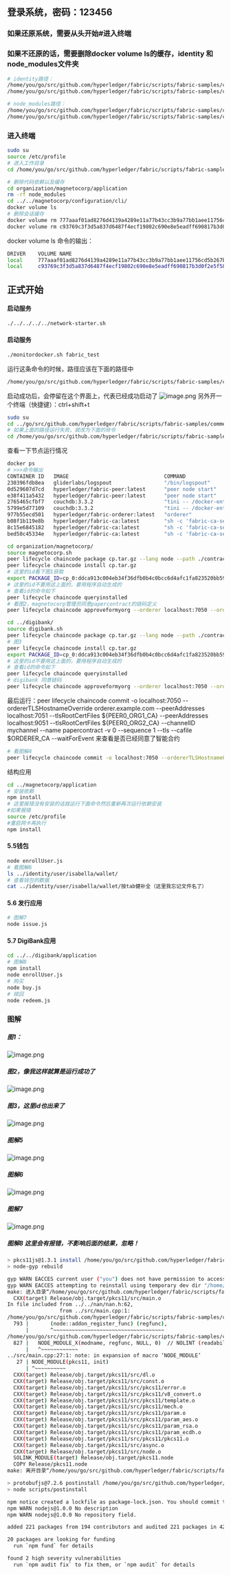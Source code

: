 ## 登录系统，密码：123456
### 如果还原系统，需要从头开始#进入终端
### 如果不还原的话，需要删除docker volume ls的缓存，identity 和 node_modules文件夹
```bash
# identity路径：
/home/you/go/src/github.com/hyperledger/fabric/scripts/fabric-samples/commercial-paper/organization/digibank
/home/you/go/src/github.com/hyperledger/fabric/scripts/fabric-samples/commercial-paper/organization/magnetocorp
```

```bash
# node_modules路径：
/home/you/go/src/github.com/hyperledger/fabric/scripts/fabric-samples/commercial-paper/organization/digibank/application
/home/you/go/src/github.com/hyperledger/fabric/scripts/fabric-samples/commercial-paper/organization/magnetocorp/application
```

### 进入终端
```bash
sudo su
source /etc/profile
# 进入工作目录
cd /home/you/go/src/github.com/hyperledger/fabric/scripts/fabric-samples/commercial-paper

# 删除代码依赖以及缓存
cd organization/magnetocorp/application
rm -rf node_modules
cd ../../magnetocorp/configuration/cli/
docker volume ls
# 删除会话缓存
docker volume rm 777aaaf01ad8276d4139a4289e11a77b43cc3b9a77bb1aee11756cd5b267b960
docker volume rm c93769c3f3d5a837d6487f4ecf19802c690e8e5eadff690817b3d0f2e5f58790
```
docker volume ls 命令的输出：
```bash
DRIVER    VOLUME NAME
local     777aaaf01ad8276d4139a4289e11a77b43cc3b9a77bb1aee11756cd5b267b960
local     c93769c3f3d5a837d6487f4ecf19802c690e8e5eadff690817b3d0f2e5f58790

```

## 正式开始
#### 启动服务
```bash
./../../../../network-starter.sh
```
#### 启动服务
```bash
./monitordocker.sh fabric_test
```
运行这条命令的时候，路径应该在下面的路径中
```bash
/home/you/go/src/github.com/hyperledger/fabric/scripts/fabric-samples/commercial-paper/organization/magnetocorp/configuration/cli
```
启动成功后，会停留在这个界面上，代表已经成功启动了
![image.png](https://cdn.nlark.com/yuque/0/2024/png/43150086/1713230742795-2f85d118-339c-40de-bdae-aace182ee7b2.png#averageHue=%23300a24&clientId=u45a08d20-6731-4&from=paste&height=127&id=u14dcb688&originHeight=127&originWidth=1715&originalType=binary&ratio=1&rotation=0&showTitle=false&size=26772&status=done&style=none&taskId=ufe5af907-1954-445c-9089-70de7e3c205&title=&width=1715)
另外开一个终端（快捷键）：ctrl+shift+t
```bash
sudo su
cd ../go/src/github.com/hyperledger/fabric/scripts/fabric-samples/commercial-paper/
# 如果上面的路径运行失败，就改为下面的命令
cd /home/you/go/src/github.com/hyperledger/fabric/scripts/fabric-samples/commercial-paper
```
查看一下节点运行情况
```bash
docker ps
# >>>命令输出
CONTAINER ID   IMAGE                               COMMAND                   CREATED          STATUS          PORTS                                                                                                                             NAMES
230396fdb8ea   gliderlabs/logspout                 "/bin/logspout"           6 minutes ago    Up 6 minutes    127.0.0.1:8000->80/tcp                                                                                                            logspout
0d529607d7cd   hyperledger/fabric-peer:latest      "peer node start"         12 minutes ago   Up 12 minutes   0.0.0.0:7051->7051/tcp, :::7051->7051/tcp, 0.0.0.0:9444->9444/tcp, :::9444->9444/tcp                                              peer0.org1.example.com
e38f411a5432   hyperledger/fabric-peer:latest      "peer node start"         12 minutes ago   Up 12 minutes   0.0.0.0:9051->9051/tcp, :::9051->9051/tcp, 7051/tcp, 0.0.0.0:9445->9445/tcp, :::9445->9445/tcp                                    peer0.org2.example.com
2765465cfbf7   couchdb:3.3.2                       "tini -- /docker-ent…"   12 minutes ago   Up 12 minutes   4369/tcp, 9100/tcp, 0.0.0.0:7984->5984/tcp, :::7984->5984/tcp                                                                     couchdb1
5799e5d77109   couchdb:3.3.2                       "tini -- /docker-ent…"   12 minutes ago   Up 12 minutes   4369/tcp, 9100/tcp, 0.0.0.0:5984->5984/tcp, :::5984->5984/tcp                                                                     couchdb0
977b55ecd501   hyperledger/fabric-orderer:latest   "orderer"                 12 minutes ago   Up 12 minutes   0.0.0.0:7050->7050/tcp, :::7050->7050/tcp, 0.0.0.0:7053->7053/tcp, :::7053->7053/tcp, 0.0.0.0:9443->9443/tcp, :::9443->9443/tcp   orderer.example.com
b08f1b119e8b   hyperledger/fabric-ca:latest        "sh -c 'fabric-ca-se…"   12 minutes ago   Up 12 minutes   0.0.0.0:9054->9054/tcp, :::9054->9054/tcp, 7054/tcp, 0.0.0.0:19054->19054/tcp, :::19054->19054/tcp                                ca_orderer
8c15e6845182   hyperledger/fabric-ca:latest        "sh -c 'fabric-ca-se…"   12 minutes ago   Up 12 minutes   0.0.0.0:7054->7054/tcp, :::7054->7054/tcp, 0.0.0.0:17054->17054/tcp, :::17054->17054/tcp                                          ca_org1
bed50c45334e   hyperledger/fabric-ca:latest        "sh -c 'fabric-ca-se…"   12 minutes ago   Up 12 minutes   0.0.0.0:8054->8054/tcp, :::8054->8054/tcp, 7054/tcp, 0.0.0.0:18054->18054/tcp, :::18054->18054/tcp                                ca_org2

```
```bash
cd organization/magnetocorp/
source magnetocorp.sh
peer lifecycle chaincode package cp.tar.gz --lang node --path ./contract --label cp_0
peer lifecycle chaincode install cp.tar.gz
# 这里的id看下图1获取
export PACKAGE_ID=cp_0:ddca913c004eb34f36dfb0b4c0bcc6d4afc1fa823520bb5966a3bfcf1808f40a
# 这里的id不要用这上面的，要用程序自动生成的
# 查看id的命令如下
peer lifecycle chaincode queryinstalled
# 看图2，magnetocorp管理员同意papercontract的链码定义
peer lifecycle chaincode approveformyorg --orderer localhost:7050 --ordererTLSHostnameOverride orderer.example.com --channelID mychannel --name papercontract -v 0 --package-id $PACKAGE_ID --sequence 1 --tls --cafile $ORDERER_CA

```
```bash
cd ../digibank/
source digibank.sh
peer lifecycle chaincode package cp.tar.gz --lang node --path ./contract --label cp_0
# 图3
peer lifecycle chaincode install cp.tar.gz
export PACKAGE_ID=cp_0:ddca913c004eb34f36dfb0b4c0bcc6d4afc1fa823520bb5966a3bfcf1808f40a
# 这里的id不要用这上面的，要用程序自动生成的
# 查看id的命令如下
peer lifecycle chaincode queryinstalled
# digibank 同意链码
peer lifecycle chaincode approveformyorg --orderer localhost:7050 --ordererTLSHostnameOverride orderer.example.com --channelID mychannel --name papercontract -v 0 --package-id $PACKAGE_ID --sequence 1 --tls --cafile $ORDERER_CA
```
最后运行：peer lifecycle chaincode commit -o localhost:7050 --ordererTLSHostnameOverride orderer.example.com --peerAddresses localhost:7051 --tlsRootCertFiles ${PEER0_ORG1_CA} --peerAddresses localhost:9051 --tlsRootCertFiles ${PEER0_ORG2_CA} --channelID mychannel --name papercontract -v 0 --sequence 1 --tls --cafile $ORDERER_CA --waitForEvent
来查看是否已经同意了智能合约
```bash
# 看图解4
peer lifecycle chaincode commit -o localhost:7050 --ordererTLSHostnameOverride orderer.example.com --peerAddresses localhost:7051 --tlsRootCertFiles ${PEER0_ORG1_CA} --peerAddresses localhost:9051 --tlsRootCertFiles ${PEER0_ORG2_CA} --channelID mychannel --name papercontract -v 0 --sequence 1 --tls --cafile $ORDERER_CA --waitForEvent
```
结构应用
```bash
cd ../magnetocorp/application
# 安装依赖
npm install
# 这里报错没有安装的话就运行下面命令然后重新再次运行依赖安装
#如果报错
source /etc/profile
#重启网卡再执行
npm install

```
#### 5.5钱包
```bash
node enrollUser.js
# 看图解6
ls ../identity/user/isabella/wallet/
# 查看钱包的数据
cat ../identity/user/isabella/wallet/按tab健补全（这里我忘记文件名了）
```
#### 5.6 发行应用
```bash
# 图解7
node issue.js
```
#### 5.7 DigiBank应用
```bash
cd ../../digibank/application
# 图解8
npm install
node enrollUser.js
# 购买
node buy.js
# 赎回
node redeem.js
```
### 图解
##### 图1：
![image.png](https://cdn.nlark.com/yuque/0/2024/png/43150086/1713231451720-6977bc49-62c6-4cdc-a6ae-0f325f3500d8.png#averageHue=%23300a25&clientId=u45a08d20-6731-4&from=paste&height=131&id=u96418349&originHeight=131&originWidth=1713&originalType=binary&ratio=1&rotation=0&showTitle=false&size=43803&status=done&style=none&taskId=ue13587ad-93c7-43df-9dc8-31400aa51de&title=&width=1713)
##### 图2，像我这样就算是运行成功了
![image.png](https://cdn.nlark.com/yuque/0/2024/png/43150086/1713231639074-fcbce4d7-87cd-4cfd-99c3-b06a34872e85.png#averageHue=%23300b25&clientId=u45a08d20-6731-4&from=paste&height=137&id=uddd9c069&originHeight=137&originWidth=1716&originalType=binary&ratio=1&rotation=0&showTitle=false&size=40885&status=done&style=none&taskId=ub41c3a74-b640-4e17-baaa-c169d770769&title=&width=1716)
##### 图3，这里id也出来了
![image.png](https://cdn.nlark.com/yuque/0/2024/png/43150086/1713231852342-87b8878d-ce97-4b1f-b776-fe87f54502fe.png#averageHue=%23300a25&clientId=u45a08d20-6731-4&from=paste&height=137&id=u531b8b14&originHeight=137&originWidth=1730&originalType=binary&ratio=1&rotation=0&showTitle=false&size=42830&status=done&style=none&taskId=u1cc30cb9-ac0e-4af1-beb7-748c4af92c2&title=&width=1730)
##### 图解5
![image.png](https://cdn.nlark.com/yuque/0/2024/png/43150086/1713232094171-98c5316c-b61c-433f-8cda-0b63b77e5a88.png#averageHue=%23310b26&clientId=u45a08d20-6731-4&from=paste&height=214&id=u9615c907&originHeight=214&originWidth=1715&originalType=binary&ratio=1&rotation=0&showTitle=false&size=88238&status=done&style=none&taskId=u0eb06c73-247d-42dc-a05c-c79ab3c8b7e&title=&width=1715)
##### 图解6
![image.png](https://cdn.nlark.com/yuque/0/2024/png/43150086/1713232939428-b5c3f514-dbf4-410a-b336-9ef3f212be59.png#averageHue=%23300b26&clientId=u45a08d20-6731-4&from=paste&height=153&id=u2129a253&originHeight=153&originWidth=1756&originalType=binary&ratio=1&rotation=0&showTitle=false&size=38181&status=done&style=none&taskId=u4435da68-08a4-4919-8fd9-107b2fb752a&title=&width=1756)
##### 图解7
![image.png](https://cdn.nlark.com/yuque/0/2024/png/43150086/1713233085234-cb5a12ea-8c28-47bb-9111-f97e3d0dc7bb.png#averageHue=%23300a25&clientId=u45a08d20-6731-4&from=paste&height=323&id=u3b7315f4&originHeight=323&originWidth=1802&originalType=binary&ratio=1&rotation=0&showTitle=false&size=61631&status=done&style=none&taskId=ue5af846e-6737-4c39-aca1-2baca7ad4f6&title=&width=1802)
##### 图解8 这里会有报错，不影响后面的结果，忽略！
```bash
> pkcs11js@1.3.1 install /home/you/go/src/github.com/hyperledger/fabric/scripts/fabric-samples/commercial-paper/organization/digibank/application/node_modules/pkcs11js
> node-gyp rebuild

gyp WARN EACCES current user ("you") does not have permission to access the dev dir "/root/.cache/node-gyp/14.21.3"
gyp WARN EACCES attempting to reinstall using temporary dev dir "/home/you/go/src/github.com/hyperledger/fabric/scripts/fabric-samples/commercial-paper/organization/digibank/application/node_modules/pkcs11js/.node-gyp"
make: 进入目录“/home/you/go/src/github.com/hyperledger/fabric/scripts/fabric-samples/commercial-paper/organization/digibank/application/node_modules/pkcs11js/build”
  CXX(target) Release/obj.target/pkcs11/src/main.o
In file included from ../../nan/nan.h:62,
                 from ../src/main.cpp:1:
/home/you/go/src/github.com/hyperledger/fabric/scripts/fabric-samples/commercial-paper/organization/digibank/application/node_modules/pkcs11js/.node-gyp/14.21.3/include/node/node.h:793:7: warning: cast between incompatible function types from ‘void (*)(Nan::ADDON_REGISTER_FUNCTION_ARGS_TYPE)’ {aka ‘void (*)(v8::Local<v8::Object>)’} to ‘node::addon_register_func’ {aka ‘void (*)(v8::Local<v8::Object>, v8::Local<v8::Value>, void*)’} [-Wcast-function-type]
  793 |       (node::addon_register_func) (regfunc),                          \
      |       ^~~~~~~~~~~~~~~~~~~~~~~~~~~~~~~~~~~~~
/home/you/go/src/github.com/hyperledger/fabric/scripts/fabric-samples/commercial-paper/organization/digibank/application/node_modules/pkcs11js/.node-gyp/14.21.3/include/node/node.h:827:3: note: in expansion of macro ‘NODE_MODULE_X’
  827 |   NODE_MODULE_X(modname, regfunc, NULL, 0)  // NOLINT (readability/null_usage)
      |   ^~~~~~~~~~~~~
../src/main.cpp:27:1: note: in expansion of macro ‘NODE_MODULE’
   27 | NODE_MODULE(pkcs11, init)
      | ^~~~~~~~~~~
  CXX(target) Release/obj.target/pkcs11/src/dl.o
  CXX(target) Release/obj.target/pkcs11/src/const.o
  CXX(target) Release/obj.target/pkcs11/src/pkcs11/error.o
  CXX(target) Release/obj.target/pkcs11/src/pkcs11/v8_convert.o
  CXX(target) Release/obj.target/pkcs11/src/pkcs11/template.o
  CXX(target) Release/obj.target/pkcs11/src/pkcs11/mech.o
  CXX(target) Release/obj.target/pkcs11/src/pkcs11/param.o
  CXX(target) Release/obj.target/pkcs11/src/pkcs11/param_aes.o
  CXX(target) Release/obj.target/pkcs11/src/pkcs11/param_rsa.o
  CXX(target) Release/obj.target/pkcs11/src/pkcs11/param_ecdh.o
  CXX(target) Release/obj.target/pkcs11/src/pkcs11/pkcs11.o
  CXX(target) Release/obj.target/pkcs11/src/async.o
  CXX(target) Release/obj.target/pkcs11/src/node.o
  SOLINK_MODULE(target) Release/obj.target/pkcs11.node
  COPY Release/pkcs11.node
make: 离开目录“/home/you/go/src/github.com/hyperledger/fabric/scripts/fabric-samples/commercial-paper/organization/digibank/application/node_modules/pkcs11js/build”

> protobufjs@7.2.6 postinstall /home/you/go/src/github.com/hyperledger/fabric/scripts/fabric-samples/commercial-paper/organization/digibank/application/node_modules/protobufjs
> node scripts/postinstall

npm notice created a lockfile as package-lock.json. You should commit this file.
npm WARN nodejs@1.0.0 No description
npm WARN nodejs@1.0.0 No repository field.

added 221 packages from 194 contributors and audited 221 packages in 42.361s

20 packages are looking for funding
  run `npm fund` for details

found 2 high severity vulnerabilities
  run `npm audit fix` to fix them, or `npm audit` for details

```
